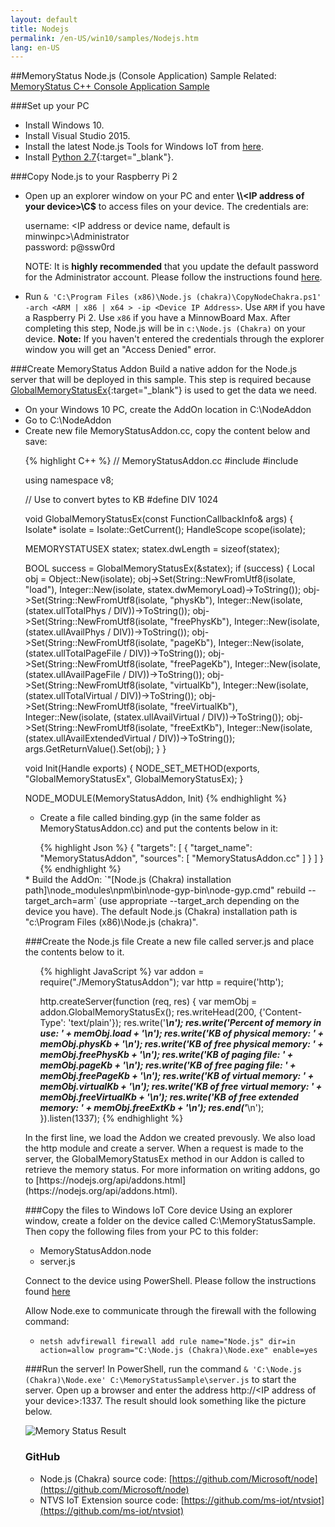 ```yaml
---
layout: default
title: Nodejs
permalink: /en-US/win10/samples/Nodejs.htm
lang: en-US
---
```


##MemoryStatus Node.js (Console Application) Sample
Related: [MemoryStatus C++ Console Application Sample]({{site.baseurl}}/{{page.lang}}/win10/samples/ConsoleApp.htm)


###Set up your PC
* Install Windows 10.
* Install Visual Studio 2015.
* Install the latest Node.js Tools for Windows IoT from [here](https://github.com/ms-iot/ntvsiot/releases).
* Install [Python 2.7](https://www.python.org/downloads/){:target="_blank"}.

###Copy Node.js to your Raspberry Pi 2
* Open up an explorer window on your PC and enter **\\\\\<IP address of your device\>\\C$** to access files on your device. The credentials are:

   username: <IP address or device name, default is minwinpc>\Administrator  
   password: p@ssw0rd  

  NOTE: It is **highly recommended** that you update the default password for the Administrator account.  Please follow the instructions found [here]({{site.baseurl}}/{{page.lang}}/win10/samples/PowerShell.htm).  

* Run `& 'C:\Program Files (x86)\Node.js (chakra)\CopyNodeChakra.ps1' -arch <ARM | x86 | x64 > -ip <Device IP Address>`. Use `ARM` if you have a Raspberry Pi 2. Use `x86` if you have a MinnowBoard Max. 
  After completing this step, Node.js will be in `c:\Node.js (Chakra)` on your device. **Note:** If you haven't entered the credentials through the explorer window you will get an "Access Denied" error.


###Create MemoryStatus Addon
Build a native addon for the Node.js server that will be deployed in this sample. This step is required because [GlobalMemoryStatusEx](https://msdn.microsoft.com/en-us/library/windows/desktop/aa366589(v=vs.85).aspx){:target="_blank"} is used to get the data we need.

* On your Windows 10 PC, create the AddOn location in C:\NodeAddon
* Go to C:\NodeAddon
* Create new file MemoryStatusAddon.cc, copy the content below and save:
<UL>
{% highlight C++ %}
// MemoryStatusAddon.cc
#include <node.h>
#include <windows.h>

using namespace v8;

// Use to convert bytes to KB
#define DIV 1024

void GlobalMemoryStatusEx(const FunctionCallbackInfo<Value>& args) {
  Isolate* isolate = Isolate::GetCurrent();
  HandleScope scope(isolate);

  MEMORYSTATUSEX statex;
  statex.dwLength = sizeof(statex);

  BOOL success = GlobalMemoryStatusEx(&statex);
  if (success)
  {
    Local<Object> obj = Object::New(isolate);
    obj->Set(String::NewFromUtf8(isolate, "load"), Integer::New(isolate, statex.dwMemoryLoad)->ToString());
    obj->Set(String::NewFromUtf8(isolate, "physKb"), Integer::New(isolate, (statex.ullTotalPhys / DIV))->ToString());
    obj->Set(String::NewFromUtf8(isolate, "freePhysKb"), Integer::New(isolate, (statex.ullAvailPhys / DIV))->ToString());
    obj->Set(String::NewFromUtf8(isolate, "pageKb"), Integer::New(isolate, (statex.ullTotalPageFile / DIV))->ToString());
    obj->Set(String::NewFromUtf8(isolate, "freePageKb"), Integer::New(isolate, (statex.ullAvailPageFile / DIV))->ToString());
    obj->Set(String::NewFromUtf8(isolate, "virtualKb"), Integer::New(isolate, (statex.ullTotalVirtual / DIV))->ToString());
    obj->Set(String::NewFromUtf8(isolate, "freeVirtualKb"), Integer::New(isolate, (statex.ullAvailVirtual / DIV))->ToString());
    obj->Set(String::NewFromUtf8(isolate, "freeExtKb"), Integer::New(isolate, (statex.ullAvailExtendedVirtual / DIV))->ToString());
    args.GetReturnValue().Set(obj);
  }
}

void Init(Handle<Object> exports) {
  NODE_SET_METHOD(exports, "GlobalMemoryStatusEx", GlobalMemoryStatusEx);
}

NODE_MODULE(MemoryStatusAddon, Init)
{% endhighlight %}
</UL>

* Create a file called binding.gyp (in the same folder as MemoryStatusAddon.cc) and put the contents below in it:
<UL>
{% highlight Json %}
{
  "targets": [
    {
      "target_name": "MemoryStatusAddon",
      "sources": [ "MemoryStatusAddon.cc" ]
    }
  ]
}
{% endhighlight %}
</UL>
* Build the AddOn: `"[Node.js (Chakra) installation path]\node_modules\npm\bin\node-gyp-bin\node-gyp.cmd" rebuild --target_arch=arm` (use appropriate --target_arch depending on the device you have).  
  The default Node.js (Chakra) installation path is "c:\Program Files (x86)\Node.js (chakra)".


###Create the Node.js file
Create a new file called server.js and place the contents below to it.
<UL>
{% highlight JavaScript %}
var addon = require("./MemoryStatusAddon");
var http = require('http');

http.createServer(function (req, res) {
  var memObj = addon.GlobalMemoryStatusEx();
  res.writeHead(200, {'Content-Type': 'text/plain'});
  res.write('*************************************************\n');
  res.write('Percent of memory in use: ' + memObj.load + '\n');
  res.write('KB of physical memory: ' + memObj.physKb + '\n');
  res.write('KB of free physical memory: ' + memObj.freePhysKb + '\n');
  res.write('KB of paging file: ' + memObj.pageKb + '\n');
  res.write('KB of free paging file: ' + memObj.freePageKb + '\n');
  res.write('KB of virtual memory: ' + memObj.virtualKb + '\n');
  res.write('KB of free virtual memory: ' + memObj.freeVirtualKb + '\n');
  res.write('KB of free extended memory: ' + memObj.freeExtKb + '\n');
  res.end('*************************************************\n');
}).listen(1337);
{% endhighlight %}
</UL>
In the first line, we load the Addon we created prevously. We also load the http module and create a server. When a request is made to the server,
the GlobalMemoryStatusEx method in our Addon is called to retrieve the memory status.
For more information on writing addons, go to [https://nodejs.org/api/addons.html](https://nodejs.org/api/addons.html).


###Copy the files to Windows IoT Core device
Using an explorer window, create a folder on the device called C:\MemoryStatusSample. Then copy the following files from your PC to this folder:

* MemoryStatusAddon.node
* server.js

Connect to the device using PowerShell.  Please follow the instructions found [here]({{site.baseurl}}/{{page.lang}}/win10/samples/PowerShell.htm)

Allow Node.exe to communicate through the firewall with the following command:

* `netsh advfirewall firewall add rule name="Node.js" dir=in action=allow program="C:\Node.js (Chakra)\Node.exe" enable=yes`


###Run the server!
In PowerShell, run the command `& 'C:\Node.js (Chakra)\Node.exe' C:\MemoryStatusSample\server.js` to start the server.
Open up a browser and enter the address http://&lt;IP address of your device&gt;:1337. The result should look something like the picture below.

![Memory Status Result]({{site.baseurl}}/Resources/images/Nodejs/memorystatus-ie.PNG)


### GitHub
* Node.js (Chakra) source code: [https://github.com/Microsoft/node](https://github.com/Microsoft/node)
* NTVS IoT Extension source code: [https://github.com/ms-iot/ntvsiot](https://github.com/ms-iot/ntvsiot)
